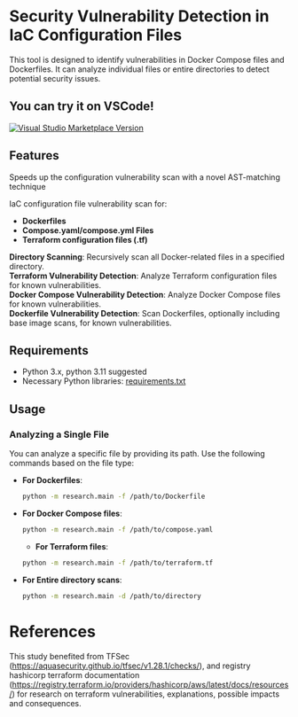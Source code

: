 # Security Vulnerability Detection in IaC Configuration Files

This tool is designed to identify vulnerabilities in Docker Compose files and Dockerfiles. It can analyze individual files or entire directories to detect potential security issues.

## You can try it on VSCode!

[![Visual Studio Marketplace Version](https://img.shields.io/visual-studio-marketplace/v/MehmetUstek.iac-file-vulnerability-scan)](https://marketplace.visualstudio.com/items?itemName=MehmetUstek.iac-file-vulnerability-scan)

## Features

Speeds up the configuration vulnerability scan with a novel AST-matching technique

IaC configuration file vulnerability scan for:</br>

- **Dockerfiles**</br>
- **Compose.yaml/compose.yml Files**</br>
- **Terraform configuration files (.tf)**

**Directory Scanning**: Recursively scan all Docker-related files in a specified directory.</br>
**Terraform Vulnerability Detection**: Analyze Terraform configuration files for known vulnerabilities.</br>
**Docker Compose Vulnerability Detection**: Analyze Docker Compose files for known vulnerabilities.</br>
**Dockerfile Vulnerability Detection**: Scan Dockerfiles, optionally including base image scans, for known vulnerabilities.</br>

## Requirements

- Python 3.x, python 3.11 suggested
- Necessary Python libraries: [requirements.txt](./requirements.txt)

## Usage

### Analyzing a Single File

You can analyze a specific file by providing its path. Use the following commands based on the file type:

- **For Dockerfiles**:
  ```bash
  python -m research.main -f /path/to/Dockerfile
  ```
- **For Docker Compose files**:

  ```bash
  python -m research.main -f /path/to/compose.yaml
  ```

  - **For Terraform files**:

  ```bash
  python -m research.main -f /path/to/terraform.tf
  ```

- **For Entire directory scans**:
  ```bash
  python -m research.main -d /path/to/directory
  ```

# References

This study benefited from TFSec (https://aquasecurity.github.io/tfsec/v1.28.1/checks/), and registry hashicorp terraform documentation (https://registry.terraform.io/providers/hashicorp/aws/latest/docs/resources/) for research on terraform vulnerabilities, explanations, possible impacts and consequences.
